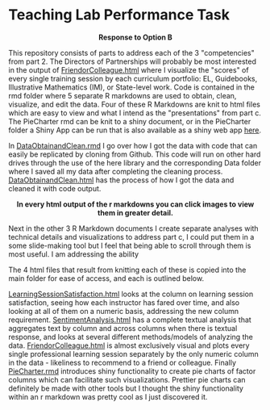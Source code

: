 # Teaching Lab Performance Task

<p align = "center">
<b>Response to Option B</b>
</p>

This repository consists of parts to address each of the 3 "competencies" from part 2. The Directors of Partnerships will probably be most interested in the output of [FriendorColleague.html](FriendorColleague.html) where I visualize the "scores" of every single training session by each curriculum portfolio: EL, Guidebooks, Illustrative Mathematics (IM), or State-level work. Code is contained in the rmd folder where 5 separate R markdowns are used to obtain, clean, visualize, and edit the data. Four of these R Markdowns are knit to html files which are easy to view and what I intend as the "presentations" from part c. The PieCharter rmd can be knit to a shiny document, or in the PieCharter folder a Shiny App can be run that is also available as a shiny web app [here](https://dungates.shinyapps.io/PieCharter/).

In [DataObtainandClean.rmd](https://github.com/dungates/TeachingLab/blob/master/Rmd/DataObtainandClean.Rmd) I go over how I got the data with code that can easily be replicated by cloning from Github. This code will run on other hard drives through the use of the here library and the corresponding Data folder where I saved all my data after completing the cleaning process. [DataObtainandClean.html](DataObtainandClean.html) has the process of how I got the data and cleaned it with code output.


<p align = "center">
<b>In every html output of the r markdowns you can click images to view them in greater detail.</b>
</p>

Next in the other 3 R Markdown documents  I create separate analyses with technical details and visualizations to address part c, I could put them in a some slide-making tool but I feel that being able to scroll through them is most useful. I am addressing the ability

The 4 html files that result from knitting each of these is copied into the main folder for ease of access, and each is outlined below.

[LearningSessionSatisfaction.html](LearningSessionSatisfaction.html) looks at the column on learning session satisfaction, seeing how each instructor has fared over time, and also looking at all of them on a numeric basis, addressing the new column requirement. [SentimentAnalysis.html](SentimentAnalysis.html) has a complete textual analysis that aggregates text by column and across columns when there is textual response, and looks at several different methods/models of analyzing the data. [FriendorColleague.html](FriendorColleague.html) is almost exclusively visual and plots every single professional learning session separately by the only numeric column in the data - likeliness to recommend to a friend or colleague. Finally [PieCharter.rmd](https://dungates.shinyapps.io/PieCharter) introduces shiny functionality to create pie charts of factor columns which can facilitate such visualizations. Prettier pie charts can definitely be made with other tools but I thought the shiny functionality within an r markdown was pretty cool as I just discovered it.